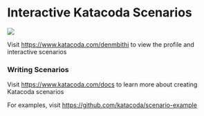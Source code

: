 # Interactive Katacoda Scenarios

[![](http://shields.katacoda.com/katacoda/denmbithi/count.svg)](https://www.katacoda.com/denmbithi "Get your profile on Katacoda.com")

Visit https://www.katacoda.com/denmbithi to view the profile and interactive scenarios

### Writing Scenarios
Visit https://www.katacoda.com/docs to learn more about creating Katacoda scenarios

For examples, visit https://github.com/katacoda/scenario-example
